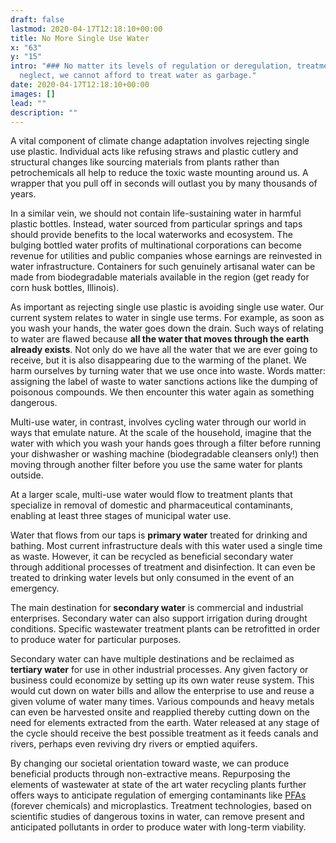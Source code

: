 ```yaml
---
draft: false
lastmod: 2020-04-17T12:18:10+00:00
title: No More Single Use Water
x: "63"
y: "15"
intro: "### No matter its levels of regulation or deregulation, treatment or
  neglect, we cannot afford to treat water as garbage."
date: 2020-04-17T12:18:10+00:00
images: []
lead: ""
description: ""
---
```

A vital component of climate change adaptation involves rejecting single use plastic. Individual acts like refusing straws and plastic cutlery and structural changes like sourcing materials from plants rather than petrochemicals all help to reduce the toxic waste mounting around us. A wrapper that you pull off in seconds will outlast you by many thousands of years.



In a similar vein, we should not contain life-sustaining water in harmful plastic bottles. Instead, water sourced from particular springs and taps should provide benefits to the local waterworks and ecosystem. The bulging bottled water profits of multinational corporations can become revenue for utilities and public companies whose earnings are reinvested in water infrastructure. Containers for such genuinely artisanal water can be made from biodegradable materials available in the region (get ready for corn husk bottles, Illinois).



As important as rejecting single use plastic is avoiding single use water. Our current system relates to water in single use terms. For example, as soon as you wash your hands, the water goes down the drain. Such ways of relating to water are flawed because **all the water that moves through the earth already exists**. Not only do we have all the water that we are ever going to receive, but it is also disappearing due to the warming of the planet. We harm ourselves by turning water that we use once into waste. Words matter: assigning the label of waste to water sanctions actions like the dumping of poisonous compounds. We then encounter this water again as something dangerous.



Multi-use water, in contrast, involves cycling water through our world in ways that emulate nature. At the scale of the household, imagine that the water with which you wash your hands goes through a filter before running your dishwasher or washing machine (biodegradable cleansers only!) then moving through another filter before you use the same water for plants outside. 



At a larger scale, multi-use water would flow to treatment plants that specialize in removal of domestic and pharmaceutical contaminants, enabling at least three stages of municipal water use. 



Water that flows from our taps is **primary water** treated for drinking and bathing. Most current infrastructure deals with this water used a single time as waste. However, it can be recycled as beneficial secondary water through additional processes of treatment and disinfection. It can even be treated to drinking water levels but only consumed in the event of an emergency. 



The main destination for **secondary water** is commercial and industrial enterprises. Secondary water can also support irrigation during drought conditions. Specific wastewater treatment plants can be retrofitted in order to produce water for particular purposes. 



Secondary water can have multiple destinations and be reclaimed as **tertiary water** for use in other industrial processes. Any given factory or business could economize by setting up its own water reuse system. This would cut down on water bills and allow the enterprise to use and reuse a given volume of water many times. Various compounds and heavy metals can even be harvested onsite and reapplied thereby cutting down on the need for elements extracted from the earth. Water released at any stage of the cycle should receive the best possible treatment as it feeds canals and rivers, perhaps even reviving dry rivers or emptied aquifers. 

By changing our societal orientation toward waste, we can produce beneficial products through non-extractive means. Repurposing the elements of wastewater at state of the art water recycling plants further offers ways to anticipate regulation of emerging contaminants like [PFAs](https://www.chicagotribune.com/news/environment/ct-pfas-sludge-illinois-farmland-20220731-7xqijchadfhilbvkut3ndw5uja-story.html) (forever chemicals) and microplastics. Treatment technologies, based on scientific studies of dangerous toxins in water, can remove present and anticipated pollutants in order to produce water with long-term viability.